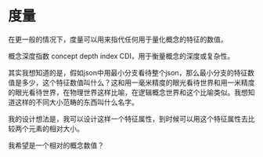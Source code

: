 # 度量

在更一般的情况下，度量可以用来指代任何用于量化概念的特征的数值。

概念深度指数 concept depth index CDI，用于衡量概念的深度或复杂性。

其实我想知道的是，假如json中用最小分支看待整个json，那么最小分支的特征数值是多少，这个特征数值叫什么？这和用一毫米精度的眼光看待世界和用一米精度的眼光看待世界，在物理世界这样比喻，在逻辑概念世界和这个比喻类似。我想知道这样的不同大小范畴的东西叫什么名字。

我的设计想法是，我可以设计这样一个特征属性，到时候可以用这个特征属性去比较两个元素的相对大小。

我希望是一个相对的概念数值？